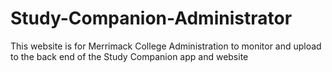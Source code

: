 # Study-Companion-Administrator
This website is for Merrimack College Administration to monitor and upload to the back end of the Study Companion app and website
